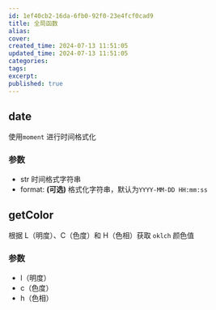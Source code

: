 ```yaml
---
id: 1ef40cb2-16da-6fb0-92f0-23e4fcf0cad9
title: 全局函数
alias:
cover:
created_time: 2024-07-13 11:51:05
updated_time: 2024-07-13 11:51:05
categories:
tags:
excerpt:
published: true
---
```


## date

使用`moment` 进行时间格式化

### 参数

- str 时间格式字符串
- format: **(可选)** 格式化字符串，默认为`YYYY-MM-DD HH:mm:ss`

## getColor

根据 L（明度）、C（色度）和 H（色相）获取 `oklch` 颜色值

### 参数

- l（明度）
- c（色度）
- h（色相）
